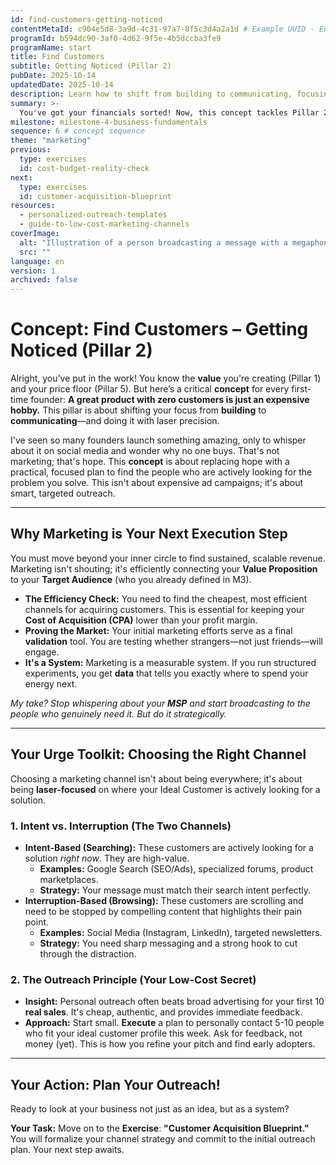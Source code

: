 ```yaml
---
id: find-customers-getting-noticed
contentMetaId: c904e5d8-3a9d-4c31-97a7-8f5c3d4a2a1d # Example UUID - Ensure uniqueness
programId: b594dc90-3af0-4d62-9f5e-4b5dccba3fe9
programName: start
title: Find Customers
subtitle: Getting Noticed (Pillar 2)
pubDate: 2025-10-14
updatedDate: 2025-10-14
description: Learn how to shift from building to communicating, focusing on targeted outreach channels and messaging to find your first customers efficiently.
summary: >-
  You've got your financials sorted! Now, this concept tackles Pillar 2: Find Customers. You'll learn why **a great product with zero customers is just an expensive hobby**. We replace vague marketing with a practical plan, focusing on laser-targeted channels and outreach to secure those crucial first **real sales**.
milestone: milestone-4-business-fundamentals
sequence: 6 # concept sequence
theme: "marketing"
previous:
  type: exercises
  id: cost-budget-reality-check
next:
  type: exercises
  id: customer-acquisition-blueprint
resources:
  - personalized-outreach-templates
  - guide-to-low-cost-marketing-channels
coverImage:
  alt: "Illustration of a person broadcasting a message with a megaphone to a very small, specific group of people, symbolizing targeted outreach."
  src: ""
language: en
version: 1
archived: false
---
```

# Concept: Find Customers – Getting Noticed (Pillar 2)

Alright, you’ve put in the work! You know the **value** you're creating (Pillar 1) and your price floor (Pillar 5). But here’s a critical **concept** for every first-time founder: **A great product with zero customers is just an expensive hobby.** This pillar is about shifting your focus from **building** to **communicating**—and doing it with laser precision.

I've seen so many founders launch something amazing, only to whisper about it on social media and wonder why no one buys. That's not marketing; that's hope. This **concept** is about replacing hope with a practical, focused plan to find the people who are actively looking for the problem you solve. This isn't about expensive ad campaigns; it's about smart, targeted outreach.

---

## Why Marketing is Your Next Execution Step

You must move beyond your inner circle to find sustained, scalable revenue. Marketing isn't shouting; it's efficiently connecting your **Value Proposition** to your **Target Audience** (who you already defined in M3).

* **The Efficiency Check:** You need to find the cheapest, most efficient channels for acquiring customers. This is essential for keeping your **Cost of Acquisition (CPA)** lower than your profit margin.
* **Proving the Market:** Your initial marketing efforts serve as a final **validation** tool. You are testing whether strangers—not just friends—will engage.
* **It's a System:** Marketing is a measurable system. If you run structured experiments, you get **data** that tells you exactly where to spend your energy next.

*My take? Stop whispering about your **MSP** and start broadcasting to the people who genuinely need it. But do it strategically.*

---

## Your Urge Toolkit: Choosing the Right Channel

Choosing a marketing channel isn't about being everywhere; it's about being **laser-focused** on where your Ideal Customer is actively looking for a solution.

### 1. Intent vs. Interruption (The Two Channels)

* **Intent-Based (Searching):** These customers are actively looking for a solution *right now*. They are high-value.
    * **Examples:** Google Search (SEO/Ads), specialized forums, product marketplaces.
    * **Strategy:** Your message must match their search intent perfectly.
* **Interruption-Based (Browsing):** These customers are scrolling and need to be stopped by compelling content that highlights their pain point.
    * **Examples:** Social Media (Instagram, LinkedIn), targeted newsletters.
    * **Strategy:** You need sharp messaging and a strong hook to cut through the distraction.

### 2. The Outreach Principle (Your Low-Cost Secret)

* **Insight:** Personal outreach often beats broad advertising for your first 10 **real sales**. It's cheap, authentic, and provides immediate feedback.
* **Approach:** Start small. **Execute** a plan to personally contact 5-10 people who fit your ideal customer profile this week. Ask for feedback, not money (yet). This is how you refine your pitch and find early adopters.

---

## Your Action: Plan Your Outreach!

Ready to look at your business not just as an idea, but as a system?

**Your Task:** Move on to the **Exercise**: **"Customer Acquisition Blueprint."** You will formalize your channel strategy and commit to the initial outreach plan. Your next step awaits.